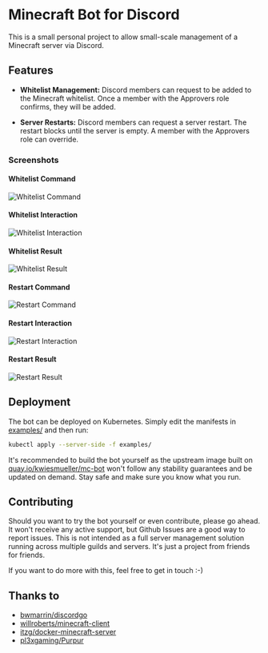 # Minecraft Bot for Discord

This is a small personal project to allow small-scale management of a Minecraft
server via Discord.

## Features

- **Whitelist Management:** Discord members can request to be added to the Minecraft
whitelist. Once a member with the Approvers role confirms, they will be added.

- **Server Restarts:** Discord members can request a server restart. The restart
blocks until the server is empty. A member with the Approvers role can override.

### Screenshots

#### Whitelist Command

![Whitelist Command](https://i.imgur.com/z5AC4Io.png)

#### Whitelist Interaction

![Whitelist Interaction](https://i.imgur.com/nJmqkYs.png)

#### Whitelist Result

![Whitelist Result](https://i.imgur.com/wSY3nB0.png)

#### Restart Command

![Restart Command](https://i.imgur.com/V1uBmXD.png)

#### Restart Interaction

![Restart Interaction](https://i.imgur.com/KBshxTn.png)

#### Restart Result

![Restart Result](https://i.imgur.com/OBY5zU6.png)

## Deployment

The bot can be deployed on Kubernetes.
Simply edit the manifests in [examples/](./examples) and then run:

```sh
kubectl apply --server-side -f examples/
```

It's recommended to build the bot yourself as the upstream image built on [quay.io/kwiesmueller/mc-bot](https://quay.io/repository/kwiesmueller/mc-bot) won't follow any stability guarantees and be updated on demand. Stay safe and make sure you know what you run.

## Contributing

Should you want to try the bot yourself or even contribute, please go ahead.
It won't receive any active support, but Github Issues are a good way to report issues.
This is not intended as a full server management solution running across multiple guilds
and servers. It's just a project from friends for friends.

If you want to do more with this, feel free to get in touch :-)

## Thanks to

- [bwmarrin/discordgo](https://github.com/bwmarrin/discordgo)
- [willroberts/minecraft-client](https://github.com/willroberts/minecraft-client)
- [itzg/docker-minecraft-server](https://github.com/itzg/docker-minecraft-server)
- [pl3xgaming/Purpur](https://github.com/pl3xgaming/Purpur)
